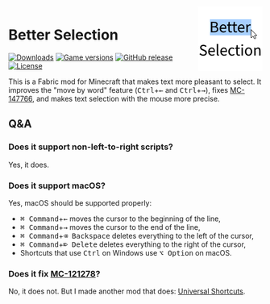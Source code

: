 <img src="src/main/resources/assets/better-selection/icon.png" alt="Better Selection icon" width="128" align="right">

# Better Selection

[![Downloads](https://img.shields.io/modrinth/dt/better-selection)](https://modrinth.com/mod/better-selection)
[![Game versions](https://img.shields.io/modrinth/game-versions/better-selection)](https://modrinth.com/mod/better-selection/versions)
[![GitHub release](https://img.shields.io/github/release/MDLC01/better-selection-mc)](https://github.com/MDLC01/better-selection-mc/releases/latest)
[![License](https://img.shields.io/github/license/MDLC01/better-selection-mc)](UNLICENSE)

This is a Fabric mod for Minecraft that makes text more pleasant to select. It improves the "move by word" feature (<kbd>Ctrl</kbd>+<kbd>←</kbd> and <kbd>Ctrl</kbd>+<kbd>→</kbd>), fixes [MC-147766](https://bugs.mojang.com/browse/MC-147766), and makes text selection with the mouse more precise.

## Q&A

### Does it support non-left-to-right scripts?

Yes, it does.

### Does it support macOS?

Yes, macOS should be supported properly:
- <kbd>⌘ Command</kbd>+<kbd>←</kbd> moves the cursor to the beginning of the line,
- <kbd>⌘ Command</kbd>+<kbd>→</kbd> moves the cursor to the end of the line,
- <kbd>⌘ Command</kbd>+<kbd>⌫ Backspace</kbd> deletes everything to the left of the cursor,
- <kbd>⌘ Command</kbd>+<kbd>⌦ Delete</kbd> deletes everything to the right of the cursor,
- Shortcuts that use <kbd>Ctrl</kbd> on Windows use <kbd>⌥ Option</kbd> on macOS.

### Does it fix [MC-121278](https://bugs.mojang.com/browse/MC-121278)?

No, it does not. But I made another mod that does: [Universal Shortcuts](https://modrinth.com/mod/universal-shortcuts).
